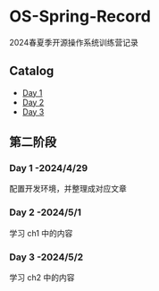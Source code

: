 # OS-Spring-Record
2024春夏季开源操作系统训练营记录
## Catalog
- [Day 1](#0)
- [Day 2](#1)
- [Day 3](#2)
## 第二阶段
<span id = "0"></span>
### Day 1 -2024/4/29
配置开发环境，并整理成对应文章
<span id = "1"></span>
### Day 2 -2024/5/1
学习 ch1 中的内容
<span id = "2"></span>
### Day 3 -2024/5/2
学习 ch2 中的内容
